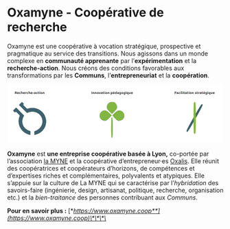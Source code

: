 # Oxamyne - Coopérative de recherche

Oxamyne est une coopérative à vocation stratégique, prospective et pragmatique au service des transitions. Nous agissons dans un monde complexe en **communauté apprenante** par l’**expérimentation** et la **recherche-action**. Nous créons des conditions favorables aux transformations par les **Communs**, l’**entrepreneuriat** et la **coopération**.

![Nos missions](.gitbook/assets/oxamyne.png)

**Oxamyne** est **une entreprise coopérative basée à Lyon,** co-portée par l’association [la MYNE](https://lamyne.org) et la coopérative d’entrepreneur·es [Oxalis](https://www.oxalis-scop.fr/). Elle réunit des coopératrices et coopérateurs d’horizons, de compétences et d’expertises riches et complémentaires, polyvalents et atypiques. Elle s’appuie sur la culture de La MYNE qui se caractérise par l’_hybridation_ des savoirs-faire \(ingénierie, design, artisanat, politique, recherche, organisation etc.\) et la _bien-traitance_ des personnes contribuant aux _Communs_.

**Pour en savoir plus :** [**https://www.oxamyne.coop**](https://www.oxamyne.coop)\*\*\*\*

